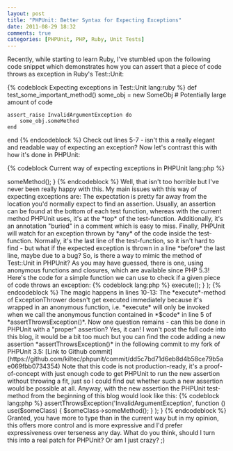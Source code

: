 ```yaml
---
layout: post
title: "PHPUnit: Better Syntax for Expecting Exceptions"
date: 2011-08-29 18:32
comments: true
categories: [PHPUnit, PHP, Ruby, Unit Tests] 
---
```

Recently, while starting to learn Ruby, I've stumbled upon the following code snippet
which demonstrates how you can assert that a piece of code throws as exception in Ruby's Test::Unit:

{% codeblock Expecting exceptions in Test::Unit lang:ruby %}
def test_some_important_method()
	some_obj = new SomeObj
	# Potentially large amount of code

	assert_raise InvalidArgumentException do
		some_obj.someMethod
	end
end
{% endcodeblock %}
Check out lines 5-7 - isn't this a really elegant and readable way of expecting an exception?
Now let's contrast this with how it's done in PHPUnit:
<!--more-->
{% codeblock Current way of expecting exceptions in PHPUnit lang:php %}
<?php
/**
 * @expectedException InvalidArgumentException
 */
public function testSomeImportantMethod() {
	$some_obj = new SomeObj();
	// Potentially large amount of code

	$some_obj->someMethod();
}
{% endcodeblock %}
Well, that isn't too horrible but I've never been really happy with this.  
My main issues with this way of expecting exceptions are:

The expectation is pretty far away from the location you'd normally expect to find an assertion.
Usually, an assertion can be found at the bottom of each test function, whereas with the current method PHPUnit uses,
it's at the *top* of the test-function.

Additionally, it's an annotation "buried" in a comment which is easy to miss.

Finally, PHPUnit will watch for an exception thrown by *any* of the code inside the test-function. Normally,
it's the last line of the test-function, so it isn't hard to find - but what if the expected exception is thrown in
a line *before* the last line, maybe due to a bug?

So, is there a way to mimic the method of Test::Unit in PHPUnit?  
As you may have guessed, there is one, using anonymous functions and closures, which are available since PHP 5.3!

Here's the code for a simple function we can use to check if a given piece of code throws an exception:
{% codeblock lang:php %}
<?php
function assertThrowsException($exception_name, $code) {
	$e = null;
	try{
		$code();
	}catch (Exception $e) {
		// No more code, we only want to catch the exception in $e
	}

	if($e && $e instanceof $exception_name) {
		echo "\nCorrect exception thrown!\n";
	}else{
		echo "\nIncorrect exception thrown!\n";
	}
}
{% endcodeblock %}
Confused?  
Well, the most important line of that function is line 5.    
There, the anonymous function that was passed into the function as the second argument gets executed, which allows
us to catch any exception thrown by it.

Still confused? Let's check out an example:
{% codeblock Let's throw an exception, yay! lang:php %}
<?php
class ExceptionThrower {
	public function execute() {
		throw new \InvalidArgumentException("I'm an exception");
	}
}

$subject = new ExceptionThrower();

assertThrowsException('InvalidArgumentException', function () use ($subject) {
		$subject->execute();
	}
);
{% endcodeblock %}

The magic happens in lines 10-13:  
The *execute*-method of ExceptionThrower doesn't get executed immediately because it's wrapped in an anonymous function, i.e.
*execute* will only be invoked when we call the anonymous function contained in *$code* in line 5 of *assertThrowsException()*.

Now one question remains - can this be done in PHPUnit with a "proper" assertion?  
Yes, it can!

I won't post the full code into this blog, it would be a bit too much but you can find the code adding a new assertion
*assertThrowsException()* in the following commit to my fork of PHPUnit 3.5:  
[Link to Github commit](https://github.com/kiltec/phpunit/commit/dd5c7bd71d6eb8d4b58ce79b5ae069fbb0734354)  
Note that this code is not production-ready, it's a proof-of-concept with just enough code to get PHPUnit to run the
new assertion without throwing a fit, just so I could find out whether such a new assertion would be possible at all.

Anyway, with the new assertion the PHPUnit test-method from the beginning of this blog would look like this:
{% codeblock lang:php %}
<?php
public function testSomeImportantMethod() {
	$someClass = new SomeClass();

	$this->assertThrowsException('InvalidArgumentException', function () use($someClass) {
			$someClass->someMethod();
		}
	);
}
{% endcodeblock %}

Granted, you have more to type than in the current way but in my opinion, this offers more control and is more expressive and I'd prefer 
expressiveness over terseness any day.

What do you think, should I turn this into a real patch for PHPUnit?  
Or am I just crazy? ;)
